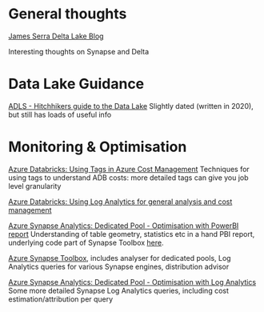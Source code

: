 # General thoughts

[James Serra Delta Lake Blog](https://www.jamesserra.com/archive/2022/03/azure-synapse-and-delta-lake/)

Interesting thoughts on Synapse and Delta



# Data Lake Guidance

[ADLS - Hitchhikers guide to the Data Lake](https://github.com/rukmani-msft/adlsguidancedoc/blob/master/Hitchhikers_Guide_to_the_Datalake.md)
Slightly dated (written in 2020), but still has loads of useful info


# Monitoring & Optimisation

[Azure Databricks: Using Tags in Azure Cost Management](https://medium.com/microsoftazure/understanding-azure-databricks-costs-using-azure-cost-management-for-observability-and-chargebacks-86e7911fb989)
Techniques for using tags to understand ADB costs: more detailed tags can give you job level granularity

[Azure Databricks: Using Log Analytics for general analysis and cost management](https://github.com/bricrsa/azuredatabricks_loganalytics)

[Azure Synapse Analytics: Dedicated Pool - Optimisation with PowerBI report](https://techcommunity.microsoft.com/t5/azure-synapse-analytics-blog/azure-synapse-analyzer-report-to-monitor-and-improve-azure/ba-p/3276960)
Understanding of table geometry, statistics etc in a hand PBI report, underlying code part of Synapse Toolbox [here](https://github.com/microsoft/Azure_Synapse_Toolbox/tree/master/Synapse_Analyzer/Synapse_BPA_Report).

[Azure Synapse Toolbox](https://github.com/microsoft/Azure_Synapse_Toolbox), includes analyser for dedicated pools, Log Analytics queries for various Synapse engines, distribution advisor

[Azure Synapse Analytics: Dedicated Pool - Optimisation with Log Analytics](https://github.com/bricrsa/SynapseMonitor)
Some more detailed Synapse Log Analytics queries, including cost estimation/attribution per query


